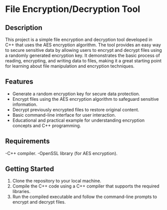 # File Encryption/Decryption Tool

## Description
This project is a simple file encryption and decryption tool developed in C++ that uses the AES encryption algorithm. The tool provides an easy way to secure sensitive data by allowing users to encrypt and decrypt files using a randomly generated encryption key. It demonstrates the basic process of reading, encrypting, and writing data to files, making it a great starting point for learning about file manipulation and encryption techniques.

## Features
- Generate a random encryption key for secure data protection.
- Encrypt files using the AES encryption algorithm to safeguard sensitive information.
- Decrypt previously encrypted files to restore original content.
- Basic command-line interface for user interaction.
- Educational and practical example for understanding encryption concepts and C++ programming.

## Requirements
-C++ compiler.
-OpenSSL library (for AES encryption).

## Getting Started
1. Clone the repository to your local machine.
2. Compile the C++ code using a C++ compiler that supports the required libraries.
3. Run the compiled executable and follow the command-line prompts to encrypt and decrypt files.

